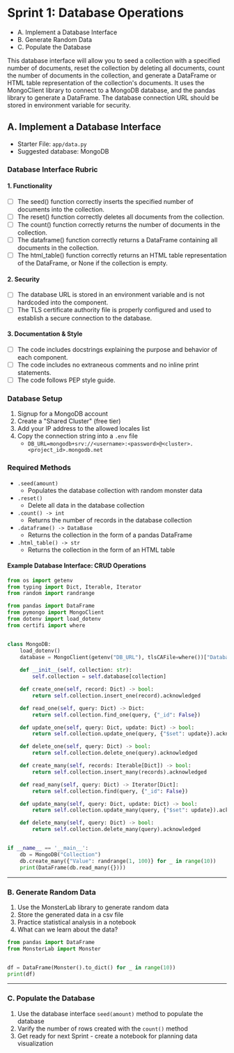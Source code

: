 # Sprint 1: Database Operations
- A. Implement a Database Interface
- B. Generate Random Data
- C. Populate the Database

This database interface will allow you to seed a collection with a specified number of documents, reset the collection by deleting all documents, count the number of documents in the collection, and generate a DataFrame or HTML table representation of the collection's documents. It uses the MongoClient library to connect to a MongoDB database, and the pandas library to generate a DataFrame. The database connection URL should be stored in environment variable for security.

## A. Implement a Database Interface
- Starter File: `app/data.py`
- Suggested database: MongoDB

### Database Interface Rubric

#### 1. Functionality
- [ ] The seed() function correctly inserts the specified number of documents into the collection.
- [ ] The reset() function correctly deletes all documents from the collection.
- [ ] The count() function correctly returns the number of documents in the collection.
- [ ] The dataframe() function correctly returns a DataFrame containing all documents in the collection.
- [ ] The html_table() function correctly returns an HTML table representation of the DataFrame, or None if the collection is empty.

#### 2. Security
- [ ] The database URL is stored in an environment variable and is not hardcoded into the component.
- [ ] The TLS certificate authority file is properly configured and used to establish a secure connection to the database.

#### 3. Documentation & Style
- [ ] The code includes docstrings explaining the purpose and behavior of each component.
- [ ] The code includes no extraneous comments and no inline print statements.
- [ ] The code follows PEP style guide.

### Database Setup
1. Signup for a MongoDB account
2. Create a "Shared Cluster" (free tier)
3. Add your IP address to the allowed locales list
4. Copy the connection string into a `.env` file
    - `DB_URL=mongodb+srv://<username>:<password>@<cluster>.<project_id>.mongodb.net`

### Required Methods
- `.seed(amount)`
  - Populates the database collection with random monster data
- `.reset()`
  - Delete all data in the database collection
- `.count() -> int`
  - Returns the number of records in the database collection
- `.dataframe() -> DataBase`
  - Returns the collection in the form of a pandas DataFrame
- `.html_table() -> str`
  - Returns the collection in the form of an HTML table

#### Example Database Interface: CRUD Operations
```python
from os import getenv
from typing import Dict, Iterable, Iterator
from random import randrange

from pandas import DataFrame
from pymongo import MongoClient
from dotenv import load_dotenv
from certifi import where


class MongoDB:
    load_dotenv()
    database = MongoClient(getenv("DB_URL"), tlsCAFile=where())["Database"]
    
    def __init__(self, collection: str):
        self.collection = self.database[collection]

    def create_one(self, record: Dict) -> bool:
        return self.collection.insert_one(record).acknowledged

    def read_one(self, query: Dict) -> Dict:
        return self.collection.find_one(query, {"_id": False})

    def update_one(self, query: Dict, update: Dict) -> bool:
        return self.collection.update_one(query, {"$set": update}).acknowledged

    def delete_one(self, query: Dict) -> bool:
        return self.collection.delete_one(query).acknowledged

    def create_many(self, records: Iterable[Dict]) -> bool:
        return self.collection.insert_many(records).acknowledged

    def read_many(self, query: Dict) -> Iterator[Dict]:
        return self.collection.find(query, {"_id": False})

    def update_many(self, query: Dict, update: Dict) -> bool:
        return self.collection.update_many(query, {"$set": update}).acknowledged

    def delete_many(self, query: Dict) -> bool:
        return self.collection.delete_many(query).acknowledged


if __name__ == '__main__':
    db = MongoDB("Collection")
    db.create_many({"Value": randrange(1, 100)} for _ in range(10))
    print(DataFrame(db.read_many({})))

```

---

### B. Generate Random Data
1. Use the MonsterLab library to generate random data
2. Store the generated data in a csv file
3. Practice statistical analysis in a notebook
4. What can we learn about the data?

```python
from pandas import DataFrame
from MonsterLab import Monster


df = DataFrame(Monster().to_dict() for _ in range(10))
print(df)

```

---

### C. Populate the Database
1. Use the database interface `seed(amount)` method to populate the database
2. Varify the number of rows created with the `count()` method
3. Get ready for next Sprint - create a notebook for planning data visualization
